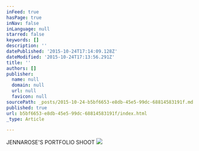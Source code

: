 ```yaml
---
inFeed: true
hasPage: true
inNav: false
inLanguage: null
starred: false
keywords: []
description: ''
datePublished: '2015-10-24T17:14:09.128Z'
dateModified: '2015-10-24T17:13:56.291Z'
title: ''
authors: []
publisher:
  name: null
  domain: null
  url: null
  favicon: null
sourcePath: _posts/2015-10-24-b5bf6653-e8db-45e5-99dc-68814583191f.md
published: true
url: b5bf6653-e8db-45e5-99dc-68814583191f/index.html
_type: Article

---
```

JENNAROSE'S PORTFOLIO SHOOT
![](https://the-grid-user-content.s3-us-west-2.amazonaws.com/7a7f83fc-0bfb-487a-85a8-0e0582010fb3.jpg)